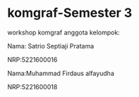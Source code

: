 # komgraf-Semester 3
workshop komgraf
anggota kelompok:

Nama: Satrio Septiaji Pratama

NRP:5221600016

Nama:Muhammad Firdaus alfayudha

NRP:5221600018
